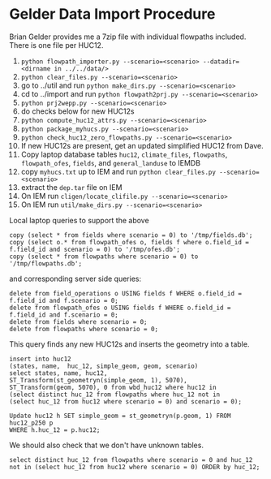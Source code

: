 Gelder Data Import Procedure
============================

Brian Gelder provides me a 7zip file with individual flowpaths included.  There
is one file per HUC12.

1. `python flowpath_importer.py --scenario=<scenario> --datadir=<dirname in ../../data/>`
1. `python clear_files.py --scenario=<scenario>`
1. go to ../util and run `python make_dirs.py --scenario=<scenario>`
1. cd to ../import and run `python flowpath2prj.py --scenario=<scenario>`
1. `python prj2wepp.py --scenario=<scenario>`
1. do checks below for new HUC12s
1. `python compute_huc12_attrs.py --scenario=<scenario>`
1. `python package_myhucs.py --scenario=<scenario>`
1. `python check_huc12_zero_flowpaths.py --scenario=<scenario>`
1. If new HUC12s are present, get an updated simplified HUC12 from Dave.
1. Copy laptop database tables `huc12`, `climate_files`, `flowpaths`,
   `flowpath_ofes`, `fields`, and `general_landuse` to IEMDB
1. copy `myhucs.txt` up to IEM and
   run `python clear_files.py --scenario=<scenario>`
1. extract the `dep.tar` file on IEM
1. On IEM run `cligen/locate_clifile.py --scenario=<scenario>`
1. On IEM run `util/make_dirs.py --scenario=<scenario>`

Local laptop queries to support the above

    copy (select * from fields where scenario = 0) to '/tmp/fields.db';
    copy (select o.* from flowpath_ofes o, fields f where o.field_id = f.field_id and scenario = 0) to '/tmp/ofes.db';
    copy (select * from flowpaths where scenario = 0) to '/tmp/flowpaths.db';

and corresponding server side queries:

    delete from field_operations o USING fields f WHERE o.field_id = f.field_id and f.scenario = 0;
    delete from flowpath_ofes o USING fields f WHERE o.field_id = f.field_id and f.scenario = 0;
    delete from fields where scenario = 0;
    delete from flowpaths where scenario = 0;

This query finds any new HUC12s and inserts the geometry into a table.

    insert into huc12
    (states, name,  huc_12, simple_geom, geom, scenario)
    select states, name, huc12,
    ST_Transform(st_geometryn(simple_geom, 1), 5070),
    ST_Transform(geom, 5070), 0 from wbd_huc12 where huc12 in
    (select distinct huc_12 from flowpaths where huc_12 not in
    (select huc_12 from huc12 where scenario = 0) and scenario = 0);

    Update huc12 h SET simple_geom = st_geometryn(p.geom, 1) FROM huc12_p250 p
    WHERE h.huc_12 = p.huc12;

We should also check that we don't have unknown tables.

    select distinct huc_12 from flowpaths where scenario = 0 and huc_12 not in (select huc_12 from huc12 where scenario = 0) ORDER by huc_12;
